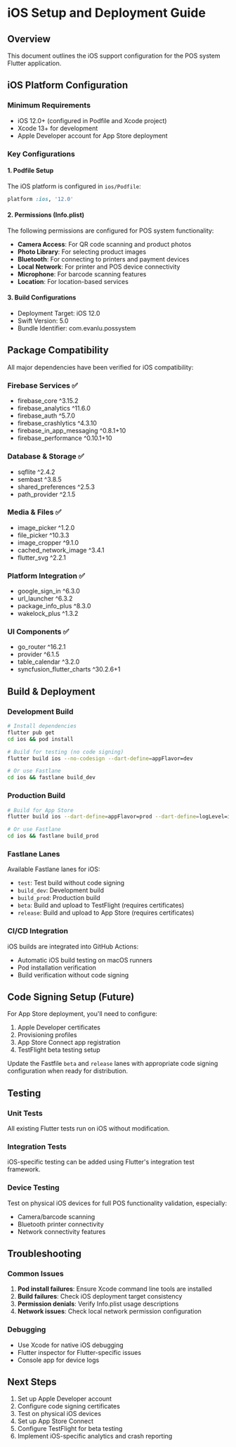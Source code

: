 # iOS Setup and Deployment Guide

## Overview
This document outlines the iOS support configuration for the POS system Flutter application.

## iOS Platform Configuration

### Minimum Requirements
- iOS 12.0+ (configured in Podfile and Xcode project)
- Xcode 13+ for development
- Apple Developer account for App Store deployment

### Key Configurations

#### 1. Podfile Setup
The iOS platform is configured in `ios/Podfile`:
```ruby
platform :ios, '12.0'
```

#### 2. Permissions (Info.plist)
The following permissions are configured for POS system functionality:
- **Camera Access**: For QR code scanning and product photos
- **Photo Library**: For selecting product images
- **Bluetooth**: For connecting to printers and payment devices
- **Local Network**: For printer and POS device connectivity
- **Microphone**: For barcode scanning features
- **Location**: For location-based services

#### 3. Build Configurations
- Deployment Target: iOS 12.0
- Swift Version: 5.0
- Bundle Identifier: com.evanlu.possystem

## Package Compatibility

All major dependencies have been verified for iOS compatibility:

### Firebase Services ✅
- firebase_core ^3.15.2
- firebase_analytics ^11.6.0
- firebase_auth ^5.7.0
- firebase_crashlytics ^4.3.10
- firebase_in_app_messaging ^0.8.1+10
- firebase_performance ^0.10.1+10

### Database & Storage ✅
- sqflite ^2.4.2
- sembast ^3.8.5
- shared_preferences ^2.5.3
- path_provider ^2.1.5

### Media & Files ✅
- image_picker ^1.2.0
- file_picker ^10.3.3
- image_cropper ^9.1.0
- cached_network_image ^3.4.1
- flutter_svg ^2.2.1

### Platform Integration ✅
- google_sign_in ^6.3.0
- url_launcher ^6.3.2
- package_info_plus ^8.3.0
- wakelock_plus ^1.3.2

### UI Components ✅
- go_router ^16.2.1
- provider ^6.1.5
- table_calendar ^3.2.0
- syncfusion_flutter_charts ^30.2.6+1

## Build & Deployment

### Development Build
```bash
# Install dependencies
flutter pub get
cd ios && pod install

# Build for testing (no code signing)
flutter build ios --no-codesign --dart-define=appFlavor=dev

# Or use Fastlane
cd ios && fastlane build_dev
```

### Production Build
```bash
# Build for App Store
flutter build ios --dart-define=appFlavor=prod --dart-define=logLevel=info

# Or use Fastlane
cd ios && fastlane build_prod
```

### Fastlane Lanes
Available Fastlane lanes for iOS:
- `test`: Test build without code signing
- `build_dev`: Development build
- `build_prod`: Production build
- `beta`: Build and upload to TestFlight (requires certificates)
- `release`: Build and upload to App Store (requires certificates)

### CI/CD Integration
iOS builds are integrated into GitHub Actions:
- Automatic iOS build testing on macOS runners
- Pod installation verification
- Build verification without code signing

## Code Signing Setup (Future)

For App Store deployment, you'll need to configure:
1. Apple Developer certificates
2. Provisioning profiles
3. App Store Connect app registration
4. TestFlight beta testing setup

Update the Fastfile `beta` and `release` lanes with appropriate code signing configuration when ready for distribution.

## Testing

### Unit Tests
All existing Flutter tests run on iOS without modification.

### Integration Tests
iOS-specific testing can be added using Flutter's integration test framework.

### Device Testing
Test on physical iOS devices for full POS functionality validation, especially:
- Camera/barcode scanning
- Bluetooth printer connectivity
- Network connectivity features

## Troubleshooting

### Common Issues
1. **Pod install failures**: Ensure Xcode command line tools are installed
2. **Build failures**: Check iOS deployment target consistency
3. **Permission denials**: Verify Info.plist usage descriptions
4. **Network issues**: Check local network permission configuration

### Debugging
- Use Xcode for native iOS debugging
- Flutter inspector for Flutter-specific issues
- Console app for device logs

## Next Steps

1. Set up Apple Developer account
2. Configure code signing certificates
3. Test on physical iOS devices
4. Set up App Store Connect
5. Configure TestFlight for beta testing
6. Implement iOS-specific analytics and crash reporting